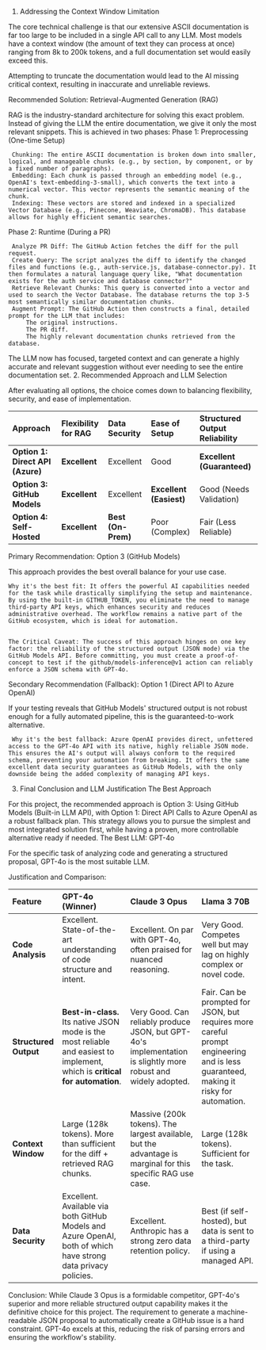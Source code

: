 1. Addressing the Context Window Limitation 

The core technical challenge is that our extensive ASCII documentation is far too large to be included in a single API call to any LLM. Most models have a context window (the amount of text they can process at once) ranging from 8k to 200k tokens, and a full documentation set would easily exceed this. 

Attempting to truncate the documentation would lead to the AI missing critical context, resulting in inaccurate and unreliable reviews. 

Recommended Solution: Retrieval-Augmented Generation (RAG) 

RAG is the industry-standard architecture for solving this exact problem. Instead of giving the LLM the entire documentation, we give it only the most relevant snippets. This is achieved in two phases: 
Phase 1: Preprocessing (One-time Setup) 

     Chunking: The entire ASCII documentation is broken down into smaller, logical, and manageable chunks (e.g., by section, by component, or by a fixed number of paragraphs).
     Embedding: Each chunk is passed through an embedding model (e.g., OpenAI's text-embedding-3-small), which converts the text into a numerical vector. This vector represents the semantic meaning of the chunk.
     Indexing: These vectors are stored and indexed in a specialized Vector Database (e.g., Pinecone, Weaviate, ChromaDB). This database allows for highly efficient semantic searches.
     

Phase 2: Runtime (During a PR) 

     Analyze PR Diff: The GitHub Action fetches the diff for the pull request.
     Create Query: The script analyzes the diff to identify the changed files and functions (e.g., auth-service.js, database-connector.py). It then formulates a natural language query like, "What documentation exists for the auth service and database connector?"
     Retrieve Relevant Chunks: This query is converted into a vector and used to search the Vector Database. The database returns the top 3-5 most semantically similar documentation chunks.
     Augment Prompt: The GitHub Action then constructs a final, detailed prompt for the LLM that includes:
         The original instructions.
         The PR diff.
         The highly relevant documentation chunks retrieved from the database.
         
     

The LLM now has focused, targeted context and can generate a highly accurate and relevant suggestion without ever needing to see the entire documentation set. 
2. Recommended Approach and LLM Selection 

After evaluating all options, the choice comes down to balancing flexibility, security, and ease of implementation. 

| Approach | Flexibility for RAG | Data Security | Ease of Setup | Structured Output Reliability |
| :--- | :--- | :--- | :--- | :--- |
| **Option 1: Direct API (Azure)** | **Excellent** | Excellent | Good | **Excellent (Guaranteed)** |
| **Option 3: GitHub Models** | **Excellent** | Excellent | **Excellent (Easiest)** | Good (Needs Validation) |
| **Option 4: Self-Hosted** | **Excellent** | **Best (On-Prem)** | Poor (Complex) | Fair (Less Reliable) |



Primary Recommendation: Option 3 (GitHub Models) 

This approach provides the best overall balance for your use case. 

     

    Why it's the best fit: It offers the powerful AI capabilities needed for the task while drastically simplifying the setup and maintenance. By using the built-in GITHUB_TOKEN, you eliminate the need to manage third-party API keys, which enhances security and reduces administrative overhead. The workflow remains a native part of the GitHub ecosystem, which is ideal for automation. 
     

    The Critical Caveat: The success of this approach hinges on one key factor: the reliability of the structured output (JSON mode) via the GitHub Models API. Before committing, you must create a proof-of-concept to test if the github/models-inference@v1 action can reliably enforce a JSON schema with GPT-4o. 
     

Secondary Recommendation (Fallback): Option 1 (Direct API to Azure OpenAI) 

If your testing reveals that GitHub Models' structured output is not robust enough for a fully automated pipeline, this is the guaranteed-to-work alternative. 

     Why it's the best fallback: Azure OpenAI provides direct, unfettered access to the GPT-4o API with its native, highly reliable JSON mode. This ensures the AI's output will always conform to the required schema, preventing your automation from breaking. It offers the same excellent data security guarantees as GitHub Models, with the only downside being the added complexity of managing API keys.
     

3. Final Conclusion and LLM Justification 
The Best Approach 

For this project, the recommended approach is Option 3: Using GitHub Models (Built-in LLM API), with Option 1: Direct API Calls to Azure OpenAI as a robust fallback plan. This strategy allows you to pursue the simplest and most integrated solution first, while having a proven, more controllable alternative ready if needed. 
The Best LLM: GPT-4o 

For the specific task of analyzing code and generating a structured proposal, GPT-4o is the most suitable LLM. 

Justification and Comparison: 

| Feature | **GPT-4o (Winner)** | Claude 3 Opus | Llama 3 70B |
| :--- | :--- | :--- | :--- |
| **Code Analysis** | Excellent. State-of-the-art understanding of code structure and intent. | Excellent. On par with GPT-4o, often praised for nuanced reasoning. | Very Good. Competes well but may lag on highly complex or novel code. |
| **Structured Output** | **Best-in-class.** Its native JSON mode is the most reliable and easiest to implement, which is **critical for automation**. | Very Good. Can reliably produce JSON, but GPT-4o's implementation is slightly more robust and widely adopted. | Fair. Can be prompted for JSON, but requires more careful prompt engineering and is less guaranteed, making it risky for automation. |
| **Context Window** | Large (128k tokens). More than sufficient for the diff + retrieved RAG chunks. | Massive (200k tokens). The largest available, but the advantage is marginal for this specific RAG use case. | Large (128k tokens). Sufficient for the task. |
| **Data Security** | Excellent. Available via both GitHub Models and Azure OpenAI, both of which have strong data privacy policies. | Excellent. Anthropic has a strong zero data retention policy. | Best (if self-hosted), but data is sent to a third-party if using a managed API. |


Conclusion: While Claude 3 Opus is a formidable competitor, GPT-4o's superior and more reliable structured output capability makes it the definitive choice for this project. The requirement to generate a machine-readable JSON proposal to automatically create a GitHub issue is a hard constraint. GPT-4o excels at this, reducing the risk of parsing errors and ensuring the workflow's stability.
